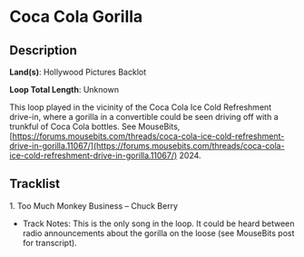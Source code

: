 # Coca Cola Gorilla

## Description

**Land(s)**: Hollywood Pictures Backlot

**Loop Total Length**: Unknown

This loop played in the vicinity of the Coca Cola Ice Cold Refreshment drive-in, where a gorilla in a convertible could be seen driving off with a trunkful of Coca Cola bottles. See MouseBits, [https://forums.mousebits.com/threads/coca-cola-ice-cold-refreshment-drive-in-gorilla.11067/](https://forums.mousebits.com/threads/coca-cola-ice-cold-refreshment-drive-in-gorilla.11067/) 2024.

## Tracklist

1\. Too Much Monkey Business – Chuck Berry

- Track Notes: This is the only song in the loop. It could be heard between radio announcements about the gorilla on the loose (see MouseBits post for transcript).
